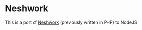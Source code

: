 # Neshwork
This is a port of <a href="https://github.com/Sheemap/Neshwork">Neshwork</a> (previously written in PHP) to NodeJS
